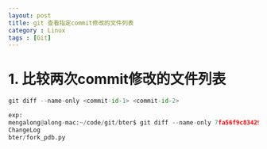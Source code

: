 ```yaml
---
layout: post
title: git 查看指定commit修改的文件列表
category : Linux
tags : [Git]
---
```


# 1. 比较两次commit修改的文件列表

```python
git diff --name-only <commit-id-1> <commit-id-2>

exp:
mengalong@along-mac:~/code/git/bter$ git diff --name-only 7fa56f9c83429bc564e6d123498b14aae5c390b1 45eadc1bb962ff4d49c7c5dbf298ddb41664dd28
ChangeLog
bter/fork_pdb.py 
```


